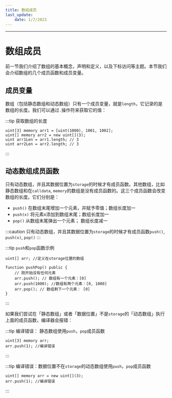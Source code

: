```yaml
---
title: 数组成员
last_update:
    date: 1/7/2023
---
```

---

# 数组成员

前一节我们介绍了数组的基本概念，声明和定义，以及下标访问等主题。本节我们会介绍数组的几个成员函数和成员变量。

## 成员变量

数组（包括静态数组和动态数组）只有一个成员变量，就是`length`，它记录的是数组的长度。我们可以通过`.`操作符来获取它的值：

:::tip 获取数组的长度
```solidity
uint[3] memory arr1 = [uint(1000), 1001, 1002];
uint[] memory arr2 = new uint[](3);
uint arr1Len = arr1.length; // 3
uint arr2Len = arr2.length; // 3
```
:::

## 动态数组成员函数

只有动态数组，并且其数据位置为`storage`的时候才有成员函数。其他数组，比如静态数组和在`calldata`, `memory`的数组是没有成员函数的。这三个成员函数会改变数组的长度。它们分别是：

* `push()` 在数组末尾增加一个元素，并赋予零值；数组长度加一
* `push(x)` 将元素x添加到数组末尾；数组长度加一
* `pop()` 从数组末尾弹出一个元素； 数组长度减一

:::caution
只有动态数组，并且其数据位置为`storage`的时候才有成员函数`push()`, `push(x)`, `pop()`
:::

:::tip `push`和`pop`函数示例
```solidity
uint[] arr; //定义在storage位置的数组

function pushPop() public {
    // 刚开始没有任何元素
    arr.push(); // 数组有一个元素：[0]
    arr.push(1000); //数组有两个元素：[0, 1000]
    arr.pop(); // 数组剩下一个元素： [0]
}
```
:::

如果我们尝试在「静态数组」或者「数据位置」不是`storage`的「动态数组」执行上面的成员函数，编译器会报错：

:::tip 编译错误： 静态数组使用`push`，`pop`成员函数
```solidity
uint[3] memory arr;
arr.push(1); //编译错误
```
:::


:::tip 编译错误：数据位置不在`storage`的动态数组使用`push`，`pop`成员函数 
```solidity
uint[] memory arr = new uint[](3);
arr.push(1); //编译错误
```
:::